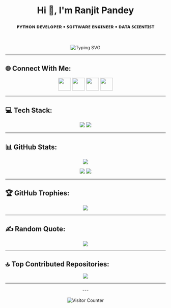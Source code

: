 <h1 align="center">Hi 👋, I'm Ranjit Pandey</h1>
<h3 align="center">ᴘʏᴛʜᴏɴ ᴅᴇᴠᴇʟᴏᴘᴇʀ • ꜱᴏꜰᴛᴡᴀʀᴇ ᴇɴɢɪɴᴇᴇʀ • ᴅᴀᴛᴀ ꜱᴄɪᴇɴᴛɪꜱᴛ</h3>

<br>

<p align="center">
  <img src="https://readme-typing-svg.demolab.com?font=Fira+Code&pause=1000&center=true&vCenter=true&width=435&lines=Data+Driven+Decisions;Creative+Code+Craftsman;Engineer+of+Tomorrow" alt="Typing SVG" />
</p>

---

## 🌐 Connect With Me:
<p align="center">
  <a href="https://instagram.com/theranjitpandey"><img src="https://skillicons.dev/icons?i=instagram" height="40" /></a>
  <a href="https://linkedin.com/in/ranjitpandey"><img src="https://skillicons.dev/icons?i=linkedin" height="40" /></a>
  <a href="https://pinterest.com/theranjitpandey"><img src="https://skillicons.dev/icons?i=pinterest" height="40" /></a>
  <a href="https://x.com/theranjitpandey"><img src="https://skillicons.dev/icons?i=twitter" height="40" /></a>
</p>

---

## 💻 Tech Stack:
<p align="center">
  <img src="https://skillicons.dev/icons?i=python,cpp,html,css,js,react,nextjs,go,php,kotlin,r,git,github,bootstrap,angular,opencv" />
  <img src="https://skillicons.dev/icons?i=aws,gcp,azure,mysql,postgres,mongodb,sqlite,vscode,figma,anaconda,tensorflow,pytorch,numpy,pandas,matplotlib" />
</p>

---

## 📊 GitHub Stats:
<p align="center">
  <img src="https://github-readme-streak-stats.herokuapp.com?user=theranjitpandey&theme=dark&hide_border=true" />
</p>
<p align="center">
  <img src="https://github-readme-stats.vercel.app/api?username=theranjitpandey&show_icons=true&theme=dark&hide_border=true" />
  <img src="https://github-readme-stats.vercel.app/api/top-langs/?username=theranjitpandey&layout=compact&theme=dark&hide_border=true" />
</p>

---

## 🏆 GitHub Trophies:
<p align="center">
  <img src="https://github-profile-trophy.vercel.app/?username=theranjitpandey&theme=radical&no-bg=true&no-frame=true&margin-w=6" />
</p>

---

## ✍️ Random Quote:
<p align="center">
  <img src="https://quotes-github-readme.vercel.app/api?type=horizontal&theme=dark" />
</p>

---

## 🔝 Top Contributed Repositories:
<p align="center">
  <img src="https://github-contributor-stats.vercel.app/api?username=theranjitpandey&limit=5&theme=dark&combine_all_yearly_contributions=true" />
</p>

---

<p align="center">
  ---

<p align="center">
  <img src="https://www.freevisitorcounters.com/en/home/counter/1368830/t/5" alt="Visitor Counter" />
</p>

</p>

